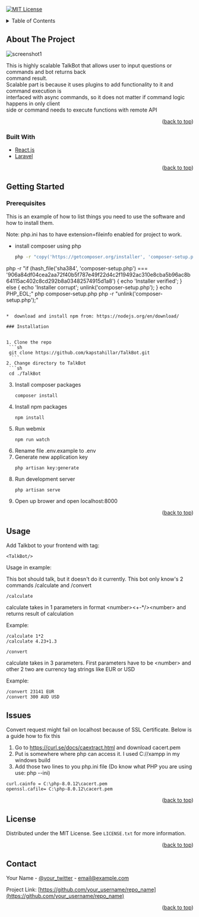<div id="top"></div>
<!--
*** Thanks for checking out the Best-README-Template. If you have a suggestion
*** that would make this better, please fork the repo and create a pull request
*** or simply open an issue with the tag "enhancement".
*** Don't forget to give the project a star!
*** Thanks again! Now go create something AMAZING! :D
-->



<!-- PROJECT SHIELDS -->
<!--
*** I'm using markdown "reference style" links for readability.
*** Reference links are enclosed in brackets [ ] instead of parentheses ( ).
*** See the bottom of this document for the declaration of the reference variables
*** for contributors-url, forks-url, etc. This is an optional, concise syntax you may use.
*** https://www.markdownguide.org/basic-syntax/#reference-style-links
-->
[![MIT License][license-shield]][license-url]




<!-- TABLE OF CONTENTS -->
<details>
  <summary>Table of Contents</summary>
  <ol>
    <li>
      <a href="#about-the-project">About The Project</a>
      <ul>
        <li><a href="#built-with">Built With</a></li>
      </ul>
    </li>
    <li>
      <a href="#getting-started">Getting Started</a>
      <ul>
        <li><a href="#prerequisites">Prerequisites</a></li>
        <li><a href="#installation">Installation</a></li>
      </ul>
    </li>
    <li><a href="#usage">Usage</a></li>
    <li><a href="#license">License</a></li>
    <li><a href="#contact">Contact</a></li>
  </ol>
</details>



<!-- ABOUT THE PROJECT -->
## About The Project

![screenshot1]

<p>
This is highly scalable TalkBot that allows user to input questions or commands and bot returns back </br>
command result.</br> 
Scalable part is because it uses plugins to add functionality to it and command execution is </br> interfaced with async commands, so it does not matter if command logic happens in only client </br>side or command needs to execute functions with remote API 
</p>

<p align="right">(<a href="#top">back to top</a>)</p>


### Built With


* [React.js](https://reactjs.org/)
* [Laravel](https://laravel.com)

<p align="right">(<a href="#top">back to top</a>)</p>



<!-- GETTING STARTED -->
## Getting Started

### Prerequisites

This is an example of how to list things you need to use the software and how to install them.

Note: php.ini has to have extension=fileinfo enabled for project to work.

* install composer using php
  ```sh
  php -r "copy('https://getcomposer.org/installer', 'composer-setup.php');"
php -r "if (hash_file('sha384', 'composer-setup.php') === '906a84df04cea2aa72f40b5f787e49f22d4c2f19492ac310e8cba5b96ac8b64115ac402c8cd292b8a03482574915d1a8') { echo 'Installer verified'; } else { echo 'Installer corrupt'; unlink('composer-setup.php'); } echo PHP_EOL;"
php composer-setup.php
php -r "unlink('composer-setup.php');"
  ```
  
*  download and install npm from: https://nodejs.org/en/download/ 

### Installation


1. Clone the repo
   ```sh
   git clone https://github.com/kapstahillar/TalkBot.git
    ```
2. Change directory to TalkBot
   ```sh
   cd ./TalkBot
   ```
3. Install composer packages
   ```
   composer install
   ```
4. Install npm packages
   ```
   npm install
   ```
5. Run webmix
   ```
   npm run watch
   ```
6. Rename file .env.example to .env
7. Generate new application key 
   ```
   php artisan key:generate
   ```
8. Run development server 
   ```
   php artisan serve
   ```
9. Open up brower and open localhost:8000

<p align="right">(<a href="#top">back to top</a>)</p>



<!-- USAGE EXAMPLES -->
## Usage

Add Talkbot to your frontend with tag:
``` 
<TalkBot/>  
```

Usage in example:

This bot should talk, but it doesn't do it currently.
This bot only know's 2 commands /calculate and /convert

``` 
/calculate 
```
calculate takes in 1 parameters in format \<number>\<+-*/>\<number> and returns result of calculation

Example: 

``` 
/calculate 1*2
/calculate 4.23+1.3 
```
 
``` 
/convert 
```
calculate takes in 3 parameters. First parameters have to be \<number> and other 2 two are currency tag strings like EUR or USD

Example: 

``` 
/convert 23141 EUR 
/convert 300 AUD USD
```

<!-- CONTACT -->
## Issues

Convert request might fail on localhost because of SSL Certificate.
Below is a guide how to fix this

1. Go to https://curl.se/docs/caextract.html and download cacert.pem
2. Put is somewhere where php can access it. I used C://xampp in my windows build
3. Add those two lines to you php.ini file (Do know what PHP you are using use: php --ini)
``` 
curl.cainfo = C:\php-8.0.12\cacert.pem
openssl.cafile= C:\php-8.0.12\cacert.pem
```

<p align="right">(<a href="#top">back to top</a>)</p>

<!-- LICENSE -->
## License

Distributed under the MIT License. See `LICENSE.txt` for more information.

<p align="right">(<a href="#top">back to top</a>)</p>



<!-- CONTACT -->
## Contact

Your Name - [@your_twitter](https://twitter.com/your_username) - email@example.com

Project Link: [https://github.com/your_username/repo_name](https://github.com/your_username/repo_name)

<p align="right">(<a href="#top">back to top</a>)</p>


<!-- MARKDOWN LINKS & IMAGES -->
<!-- https://www.markdownguide.org/basic-syntax/#reference-style-links -->
[contributors-shield]: https://img.shields.io/github/contributors/othneildrew/Best-README-Template.svg?style=for-the-badge
[license-shield]: https://img.shields.io/github/license/othneildrew/Best-README-Template.svg?style=for-the-badge
[license-url]: https://github.com/othneildrew/Best-README-Template/blob/master/LICENSE.txt
[screenshot1]: https://imgur.com/a/iQF7MKi